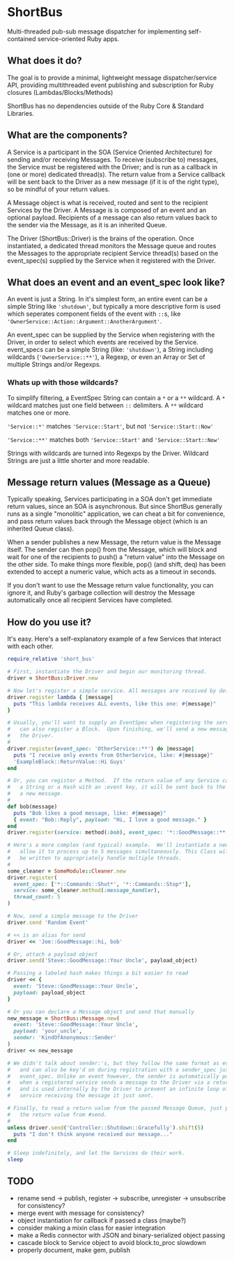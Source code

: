 # ShortBus
Multi-threaded pub-sub message dispatcher for implementing self-contained service-oriented Ruby apps.

## What does it do?
The goal is to provide a minimal, lightweight message dispatcher/service API, providing multithreaded event publishing and subscription for Ruby closures (Lambdas/Blocks/Methods)

ShortBus has no dependencies outside of the Ruby Core & Standard Libraries.

## What are the components?
A Service is a participant in the SOA (Service Oriented Architecture) for sending and/or receiving Messages. To receive (subscribe to) messages, the Service must be registered with the Driver; and is run as a callback in (one or more) dedicated thread(s). The return value from a Service callback will be sent back to the Driver as a new message (if it is of the right type), so be mindful of your return values.

A Message object is what is received, routed and sent to the recipient Services by the Driver. A Message is is composed of an event and an optional payload. Recipients of a message can also return values back to the sender via the Message, as it is an inherited Queue.

The Driver (ShortBus::Driver) is the brains of the operation. Once instantiated, a dedicated thread monitors the Message queue and routes the Messages to the appropriate recipient Service thread(s) based on the event\_spec(s) supplied by the Service when it registered with the Driver.

## What does an event and an event\_spec look like?
An event is just a String. In it's simplest form, an entire event can be a simple String like `'shutdown'`, but typically a more descriptive form is used which seperates component fields of the event with `::`s, like `'OwnerService::Action::Argument::AnotherArgument'`.

An event\_spec can be supplied by the Service when registering with the Driver, in order to select which events are received by the Service. event\_specs can be a simple String (like: `'shutdown'`), a String including wildcards (`'OwnerService::**'`), a Regexp, or even an Array or Set of multiple Strings and/or Regexps.

### Whats up with those wildcards?
To simplify filtering, a EventSpec String can contain a `*` or a `**` wildcard. A `*` wildcard matches just one field between `::` delimiters. A `**` wildcard matches one or more.

`'Service::*'` matches `'Service::Start'`, but not `'Service::Start::Now'`

`'Service::**'` matches both `'Service::Start'` and `'Service::Start::Now'`

Strings with wildcards are turned into Regexps by the Driver. Wildcard Strings are just a little shorter and more readable.

## Message return values (Message as a Queue)
Typically speaking, Services participating in a SOA don't get immediate return values, since an SOA is asynchronous. But since ShortBus generally runs as a single "monolitic" application, we can cheat a bit for convenience, and pass return values back through the Message object (which is an inherited Queue class).

When a sender publishes a new Message, the return value is the Message itself. The sender can then pop() from the Message, which will block and wait for one of the recipients to push() a "return value" into the Message on the other side. To make things more flexible, pop() (and shift, deq) has been extended to accept a numeric value, which acts as a timeout in seconds.

If you don't want to use the Message return value functionality, you can ignore it, and Ruby's garbage collection will destroy the Message automatically once all recipient Services have completed.

## How do you use it?
It's easy. Here's a self-explanatory example of a few Services that interact with each other.

```ruby
require_relative 'short_bus'

# First, instantiate the Driver and begin our monitoring thread.
driver = ShortBus::Driver.new

# Now let's register a simple service. All messages are received by default.
driver.register lambda { |message|
  puts "This lambda receives ALL events, like this one: #{message}"
}

# Usually, you'll want to supply an EventSpec when registering the service. You
#   can also register a Block.  Upon finishing, we'll send a new message back to
#   the Driver.
#
driver.register(event_spec: 'OtherService::**') do |message|
  puts "I receive only events from OtherService, like: #{message}"
  'ExampleBlock::ReturnValue::Hi Guys'
end

# Or, you can register a Method.  If the return value of any Service callback is
#   a String or a Hash with an :event key, it will be sent back to the Driver as
#   a new message.
#
def bob(message)
  puts "Bob likes a good message, like: #{message}"
  { event: "Bob::Reply", payload: "Hi, I love a good message." }
end
driver.register(service: method(:bob), event_spec: '*::GoodMessage::**')

# Here's a more complex (and typical) example.  We'll instantiate a new object
#   allow it to process up to 5 messages simultaneously. This Class will need to
#   be written to appropriately handle multiple threads.
#
some_cleaner = SomeModule::Cleaner.new
driver.register(
  event_spec: ['*::Commands::Shut*', '*::Commands::Stop*'],
  service: some_cleaner.method(:message_handler),
  thread_count: 5
)

# Now, send a simple message to the Driver
driver.send 'Random Event'

# << is an alias for send
driver << 'Joe::GoodMessage::hi, bob'

# Or, attach a payload object
driver.send('Steve::GoodMessage::Your Uncle', payload_object)

# Passing a labeled hash makes things a bit easier to read
driver << { 
  event: 'Steve::GoodMessage::Your Uncle',
  payload: payload_object
}

# Or you can declare a Message object and send that manually
new_message = ShortBus::Message.new(
  event: 'Steve::GoodMessage::Your Uncle',
  payload: 'your_uncle',
  sender: 'KindOfAnonymous::Sender'
)
driver << new_message

# We didn't talk about sender:'s, but they follow the same format as events,
#   and can also be key'd on during registration with a sender_spec just like
#   event_spec. Unlike an event however, the sender is automatically populated
#   when a registered service sends a message to the Driver via a return value,
#   and is used internally by the Driver to prevent an infinite loop of a
#   service receiving the message it just sent.

# Finally, to read a return value from the passed Message Queue, just pop it off
#   the return value from #send.
#
unless driver.send('Controller::Shutdown::Gracefully').shift(5)
  puts "I don't think anyone received our message..."
end

# Sleep indefinitely, and let the Services do their work.
sleep
```

## TODO

- rename send -> publish, register -> subscribe, unregister -> unsubscribe for consistency?
- merge event with message for consistency?
- object instantiation for callback if passed a class (maybe?)
- consider making a mixin class for easier integration
- make a Redis connector with JSON and binary-serialized object passing
- cascade block to Service object to avoid block.to\_proc slowdown
- properly document, make gem, publish
